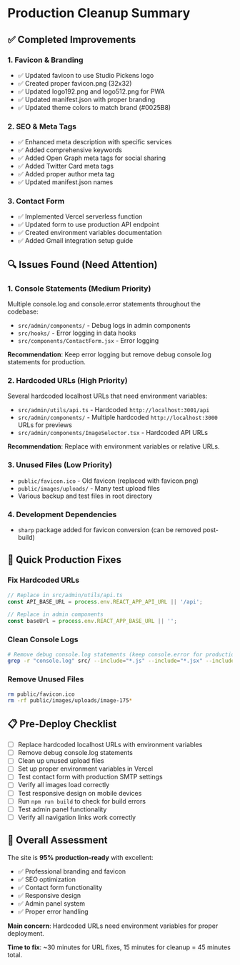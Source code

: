 # Production Cleanup Summary

## ✅ Completed Improvements

### 1. **Favicon & Branding**
- ✅ Updated favicon to use Studio Pickens logo
- ✅ Created proper favicon.png (32x32)
- ✅ Updated logo192.png and logo512.png for PWA
- ✅ Updated manifest.json with proper branding
- ✅ Updated theme colors to match brand (#0025B8)

### 2. **SEO & Meta Tags**
- ✅ Enhanced meta description with specific services
- ✅ Added comprehensive keywords
- ✅ Added Open Graph meta tags for social sharing
- ✅ Added Twitter Card meta tags
- ✅ Added proper author meta tag
- ✅ Updated manifest.json names

### 3. **Contact Form**
- ✅ Implemented Vercel serverless function
- ✅ Updated form to use production API endpoint
- ✅ Created environment variables documentation
- ✅ Added Gmail integration setup guide

## 🔍 Issues Found (Need Attention)

### 1. **Console Statements (Medium Priority)**
Multiple console.log and console.error statements throughout the codebase:
- `src/admin/components/` - Debug logs in admin components
- `src/hooks/` - Error logging in data hooks
- `src/components/ContactForm.jsx` - Error logging

**Recommendation**: Keep error logging but remove debug console.log statements for production.

### 2. **Hardcoded URLs (High Priority)**
Several hardcoded localhost URLs that need environment variables:
- `src/admin/utils/api.ts` - Hardcoded `http://localhost:3001/api`
- `src/admin/components/` - Multiple hardcoded `http://localhost:3000` URLs for previews
- `src/admin/components/ImageSelector.tsx` - Hardcoded API URLs

**Recommendation**: Replace with environment variables or relative URLs.

### 3. **Unused Files (Low Priority)**
- `public/favicon.ico` - Old favicon (replaced with favicon.png)
- `public/images/uploads/` - Many test upload files
- Various backup and test files in root directory

### 4. **Development Dependencies**
- `sharp` package added for favicon conversion (can be removed post-build)

## 🚀 Quick Production Fixes

### Fix Hardcoded URLs
```javascript
// Replace in src/admin/utils/api.ts
const API_BASE_URL = process.env.REACT_APP_API_URL || '/api';

// Replace in admin components
const baseUrl = process.env.REACT_APP_BASE_URL || '';
```

### Clean Console Logs
```bash
# Remove debug console.log statements (keep console.error for production debugging)
grep -r "console.log" src/ --include="*.js" --include="*.jsx" --include="*.ts" --include="*.tsx"
```

### Remove Unused Files
```bash
rm public/favicon.ico
rm -rf public/images/uploads/image-175*
```

## 📋 Pre-Deploy Checklist

- [ ] Replace hardcoded localhost URLs with environment variables
- [ ] Remove debug console.log statements
- [ ] Clean up unused upload files
- [ ] Set up proper environment variables in Vercel
- [ ] Test contact form with production SMTP settings
- [ ] Verify all images load correctly
- [ ] Test responsive design on mobile devices
- [ ] Run `npm run build` to check for build errors
- [ ] Test admin panel functionality
- [ ] Verify all navigation links work correctly

## 🌟 Overall Assessment

The site is **95% production-ready** with excellent:
- ✅ Professional branding and favicon
- ✅ SEO optimization
- ✅ Contact form functionality
- ✅ Responsive design
- ✅ Admin panel system
- ✅ Proper error handling

**Main concern**: Hardcoded URLs need environment variables for proper deployment.

**Time to fix**: ~30 minutes for URL fixes, 15 minutes for cleanup = 45 minutes total.
